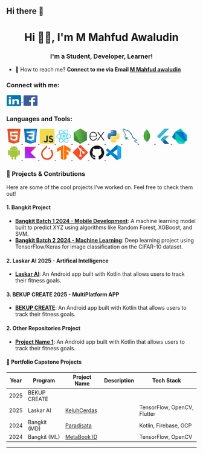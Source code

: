 ## Hi there 👋
<h1 align="center">Hi 👋🏻, I'm M Mahfud Awaludin</h1>
<h3 align="center">I'm a Student, Developer, Learner!</h3>

<!-- - 💼 I’m currently working on [The Simon Game](https://github.com/Devesh-19/The-Simon-Game) -->

- 📧 How to reach me? **Connect to me via Email [M Mahfud awaludin](mailto:mahfudawaludin.009@gmail.com)**


<p align="left">
<h3 align="left">Connect with me:</h3>
<a href="https://www.linkedin.com/in/mahfudlawaludin26/" target="blank"><img align="center" src="https://raw.githubusercontent.com/devicons/devicon/master/icons/linkedin/linkedin-original.svg" alt="M Mahfud Awaludin" height="30" width="40" /> </a>
<a href="https://web.facebook.com/ipu.ipu.1/" target="blank"><img align="center" src="https://raw.githubusercontent.com/devicons/devicon/master/icons/facebook/facebook-original.svg" alt="M Mahfud Awaludin" height="30" width="40" /> </a>
<!--<a href="https://www.instagram.com/mahfudawaludin/" target="blank"><img align="center" src="https://image.flaticon.com/icons/png/128/1384/1384063.png" alt="buck.sh0t" height="30" width="40" /> </a>-->
</p>

<h3 align="left">Languages and Tools:</h3>
<p align="left">  

<!-- Front-End -->
<a href="https://developer.mozilla.org/en-US/docs/Web/HTML" target="_blank">
    <code><img src="https://raw.githubusercontent.com/devicons/devicon/master/icons/html5/html5-original.svg" alt="HTML5" width="40" height="40"/></code>
</a>
<a href="https://developer.mozilla.org/en-US/docs/Web/CSS" target="_blank">
    <code><img src="https://raw.githubusercontent.com/devicons/devicon/master/icons/css3/css3-original.svg" alt="CSS3" width="40" height="40"/></code>
</a>
<a href="https://developer.mozilla.org/en-US/docs/Web/JavaScript" target="_blank">
    <code><img src="https://raw.githubusercontent.com/devicons/devicon/master/icons/javascript/javascript-original.svg" alt="JavaScript" width="40" height="40"/></code>
</a>
<a href="https://reactjs.org/" target="_blank">
    <code><img src="https://raw.githubusercontent.com/devicons/devicon/master/icons/react/react-original.svg" alt="React" width="40" height="40"/></code>
</a>

<!-- Back-End -->
<a href="https://nodejs.org/" target="_blank">
    <code><img src="https://raw.githubusercontent.com/devicons/devicon/master/icons/nodejs/nodejs-original.svg" alt="Node.js" width="40" height="40"/></code>
</a>
<a href="https://expressjs.com/" target="_blank">
    <code><img src="https://raw.githubusercontent.com/devicons/devicon/master/icons/express/express-original.svg" alt="Express.js" width="40" height="40"/></code>
</a>
<a href="https://www.python.org/" target="_blank">
    <code><img src="https://raw.githubusercontent.com/devicons/devicon/master/icons/python/python-original.svg" alt="Python" width="40" height="40"/></code>
</a>
<a href="https://www.mysql.com/" target="_blank">
    <code><img src="https://raw.githubusercontent.com/devicons/devicon/master/icons/mysql/mysql-original.svg" alt="MySQL" width="40" height="40"/></code>
</a>
<a href="https://www.mongodb.com/" target="_blank">
    <code><img src="https://raw.githubusercontent.com/devicons/devicon/master/icons/mongodb/mongodb-original.svg" alt="MongoDB" width="40" height="40"/></code>
</a>

<!-- Mobile / Multi-Platform -->
<a href="https://flutter.dev/" target="_blank">
    <code><img src="https://raw.githubusercontent.com/devicons/devicon/master/icons/flutter/flutter-original.svg" alt="Flutter" width="40" height="40"/></code>
</a>
<a href="https://dart.dev/" target="_blank">
    <code><img src="https://raw.githubusercontent.com/devicons/devicon/master/icons/dart/dart-original.svg" alt="Dart" width="40" height="40"/></code>
</a>
<a href="https://developer.android.com/" target="_blank">
    <code><img src="https://raw.githubusercontent.com/devicons/devicon/master/icons/android/android-original.svg" alt="Android" width="40" height="40"/></code>
</a>
<a href="https://kotlinlang.org/" target="_blank">
    <code><img src="https://raw.githubusercontent.com/devicons/devicon/master/icons/kotlin/kotlin-original.svg" alt="Kotlin" width="40" height="40"/></code>
</a>

<!-- Machine Learning / AI -->
<a href="https://pytorch.org/" target="_blank">
    <code><img src="https://raw.githubusercontent.com/devicons/devicon/master/icons/pytorch/pytorch-original.svg" alt="PyTorch" width="40" height="40"/></code>
</a>
<a href="https://www.tensorflow.org/" target="_blank">
    <code><img src="https://raw.githubusercontent.com/devicons/devicon/master/icons/tensorflow/tensorflow-original.svg" alt="TensorFlow" width="40" height="40"/></code>
</a>


<!-- Tools -->
<a href="https://git-scm.com/" target="_blank">
    <code><img src="https://raw.githubusercontent.com/devicons/devicon/master/icons/git/git-original.svg" alt="Git" width="40" height="40"/></code>
</a>
<a href="https://github.com/" target="_blank">
    <code><img src="https://raw.githubusercontent.com/devicons/devicon/master/icons/github/github-original.svg" alt="GitHub" width="40" height="40"/></code>
</a>
<a href="https://code.visualstudio.com/" target="_blank">
    <code><img src="https://raw.githubusercontent.com/devicons/devicon/master/icons/vscode/vscode-original.svg" alt="VS Code" width="40" height="40"/></code>
</a>

</p>


### 🚀 Projects & Contributions

Here are some of the cool projects I’ve worked on. Feel free to check them out!

#### 1. **Bangkit Project**
- **[Bangkit Batch 1 2024 - Mobile Development](https://github.com/M-Mahfudl-Awaludin/Bangkit-Batch1-2024-Mobile-Development-Android-)**: A machine learning model built to predict XYZ using algorithms like Random Forest, XGBoost, and SVM.
- **[Bangkit Batch 2 2024 - Machine Learning](https://github.com/M-Mahfudl-Awaludin/Bangkit-Batch-2-2024-Machine-Learning-Android)**: Deep learning project using TensorFlow/Keras for image classification on the CIFAR-10 dataset.


#### 2. **Laskar AI 2025 - Artifical Intelligence**
- **[Laskar AI](https://github.com/M-Mahfudl-Awaludin/Laskar-AI-2025---Artifical-Intelligence)**: An Android app built with Kotlin that allows users to track their fitness goals.

#### 3. **BEKUP CREATE 2025 - MultiPlatform APP**
- **[BEKUP CREATE](https://github.com/M-Mahfudl-Awaludin/BEKUP-CREATE-2025/tree/main)**: An Android app built with Kotlin that allows users to track their fitness goals.

#### 2. **Other Repositories Project**
- **[Project Name 1](#)**: An Android app built with Kotlin that allows users to track their fitness goals.

#### 📂 **Portfolio Capstone Projects**
| Year | Program | Project Name | Description | Tech Stack |
|------|---------|--------------|-------------|------------|
| 2025 | BEKUP CREATE ||  |  |
| 2025 | Laskar AI | [KeluhCerdas](#) |  | TensorFlow, OpenCV, Flutter |
| 2024 | Bangkit (MD) | [Paradisata](#) |  | Kotlin, Firebase, GCP |
| 2024 | Bangkit (ML) | [MetaBook ID](#) |  | TensorFlow, OpenCV |

---
